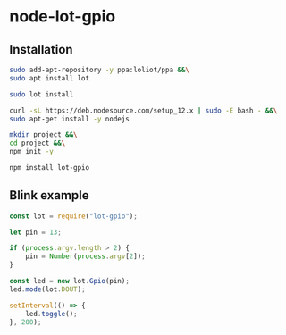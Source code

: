 # node-lot-gpio

## Installation

```bash
sudo add-apt-repository -y ppa:loliot/ppa &&\
sudo apt install lot
```

```bash
sudo lot install
```

```bash
curl -sL https://deb.nodesource.com/setup_12.x | sudo -E bash - &&\
sudo apt-get install -y nodejs
```

```bash
mkdir project &&\
cd project &&\
npm init -y
```

```bash
npm install lot-gpio
```

## Blink example

```javascript
const lot = require("lot-gpio");

let pin = 13;

if (process.argv.length > 2) {
    pin = Number(process.argv[2]);
}

const led = new lot.Gpio(pin);
led.mode(lot.DOUT);

setInterval(() => {
    led.toggle();
}, 200);
```
